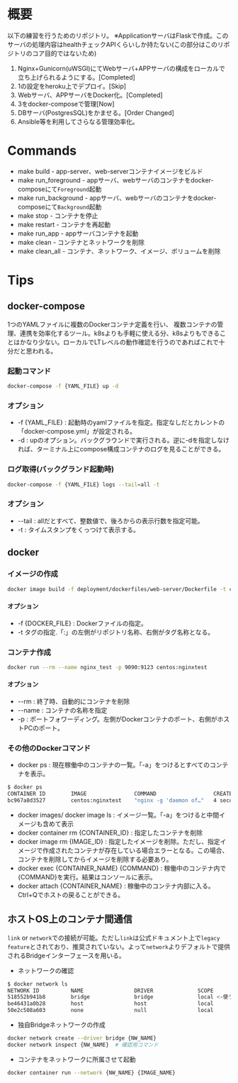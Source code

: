 # 概要
以下の練習を行うためのリポジトリ。
※ApplicationサーバはFlaskで作成。このサーバの処理内容はhealthチェックAPIくらいしか持たない(この部分はこのリポジトリのコア目的ではないため)
1. Nginx+Gunicorn(uWSGI)にてWebサーバ+APPサーバの構成をローカルで立ち上げられるようにする。[Completed]
2. 1の設定をheroku上でデプロイ。[Skip]
3. Webサーバ、APPサーバをDocker化。[Completed]
4. 3をdocker-composeで管理[Now]
5. DBサーバ(PostgresSQL)をかませる。[Order Changed]
6. Ansible等を利用してさらなる管理効率化。

# Commands

* make build - app-server、web-serverコンテナイメージをビルド
* make run_foreground     - appサーバ、webサーバのコンテナをdocker-composeにて`Foreground`起動
* make run_background     - appサーバ、webサーバのコンテナをdocker-composeにて`Background`起動
* make stop - コンテナを停止
* make restart - コンテナを再起動
* make run_app - appサーバコンテナを起動
* make clean - コンテナとネットワークを削除
* make clean_all - コンテナ、ネットワーク、イメージ、ボリュームを削除

# Tips
## docker-compose
1つのYAMLファイルに複数のDockerコンテナ定義を行い、
複数コンテナの管理、連携を効率化するツール。k8sよりも手軽に使える分、k8sよりもできることはかなり少ない。ローカルでLTレベルの動作確認を行うのであればこれで十分だと思われる。

### 起動コマンド
```bash
docker-compose -f {YAML_FILE} up -d
```
### オプション
* -f {YAML_FILE} : 起動時のyamlファイルを指定。指定なしだとカレントの「docker-compose.yml」が設定される。
* -d : upのオプション。バックグラウンドで実行される。逆に-dを指定しなければ、ターミナル上にcompose構成コンテナのログを見ることができる。

### ログ取得(バックグランド起動時)
```bash
docker-compose -f {YAML_FILE} logs --tail=all -t
```
### オプション
* --tail : allだとすべて、整数値で、後ろからの表示行数を指定可能。
* -t : タイムスタンプをくっつけて表示する。

## docker

### イメージの作成

```bash
docker image build -f deployment/dockerfiles/web-server/Dockerfile -t centos:nginxtest . # 最後の「.」がカレントディレクトリで実行の意
```

#### オプション

* -f {DOCKER_FILE} : Dockerファイルの指定。
* -t タグの指定.「:」の左側がリポジトリ名称、右側がタグ名称となる。


### コンテナ作成

```bash
docker run --rm --name nginx_test -p 9090:9123 centos:nginxtest
```

#### オプション

* --rm : 終了時、自動的にコンテナを削除
* --name : コンテナの名称を指定
* -p : ポートフォワーディング。左側がDockerコンテナのポート、右側がホストPCのポート。

### その他のDockerコマンド

* docker ps : 現在稼働中のコンテナの一覧。「-a」をつけるとすべてのコンテナを表示。

```bash
$ docker ps
CONTAINER ID        IMAGE               COMMAND                  CREATED             STATUS              PORTS                            NAMES
bc967a8d3527        centos:nginxtest    "nginx -g 'daemon of…"   4 seconds ago       Up 2 seconds        80/tcp, 0.0.0.0:9090->9123/tcp   nginx_test

```

* docker images/ docker image ls : イメージ一覧。「-a」をつけると中間イメージも含めて表示
* docker container rm {CONTAINER_ID} : 指定したコンテナを削除
* docker image rm {IMAGE_ID} : 指定したイメージを削除。ただし、指定イメージで作成されたコンテナが存在している場合エラーとなる。この場合、コンテナを削除してからイメージを削除する必要あり。
* docker exec {CONTAINER_NAME} {COMMAND} : 稼働中のコンテナ内で{COMMAND}を実行。結果はコンソールに表示。
* docker attach {CONTAINER_NAME} : 稼働中のコンテナ内部に入る。Ctrl+Qでホストの戻ることができる。

## ホストOS上のコンテナ間通信

`link` or `network`での接続が可能。ただし`link`は公式ドキュメント上で`legacy feature`とされており、推奨されていない。よって`network`よりデフォルトで提供されるBridgeインターフェースを用いる。

* ネットワークの確認
```bash
$ docker network ls
NETWORK ID          NAME                DRIVER              SCOPE
518552b941b8        bridge              bridge              local <-使うのはこれ
be46431a0b28        host                host                local
50e2c508a603        none                null                local
```

* 独自Bridgeネットワークの作成
```bash
docker network create --driver bridge {NW_NAME}
docker network inspect {NW_NAME}  # 確認用コマンド
```

* コンテナをネットワークに所属させて起動
```bash
docker container run --network {NW_NAME} {IMAGE_NAME}
```
